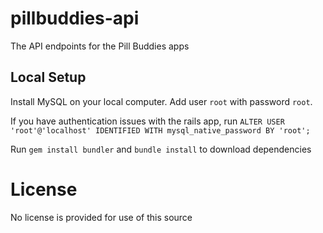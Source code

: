 # pillbuddies-api

The API endpoints for the Pill Buddies apps

## Local Setup
Install MySQL on your local computer. Add user `root` with password `root`.

If you have authentication issues with the rails app, run `ALTER USER 'root'@'localhost' IDENTIFIED WITH mysql_native_password BY 'root';`

Run `gem install bundler` and `bundle install` to download dependencies

# License

No license is provided for use of this source
